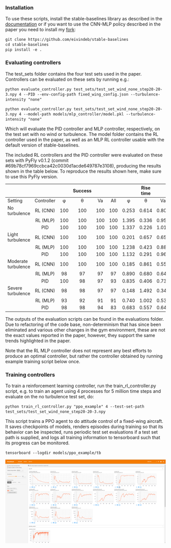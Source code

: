 ### Installation

To use these scripts, install the stable-baselines library as described in the [documentation](https://stable-baselines.readthedocs.io/en/master/guide/install.html) or if you want to use the CNN-MLP policy described in the paper you need to install my [fork](https://github.com/eivindeb/stable-baselines):

```shell
git clone https://github.com/eivindeb/stable-baselines
cd stable-baselines
pip install -e .
```

### Evaluating controllers
The test_sets folder contains the four test sets used in the paper. Controllers can be evaluated on these sets by running e.g.:
```shell
python evaluate_controller.py test_sets/test_set_wind_none_step20-20-3.npy 4 --PID --env-config-path fixed_wing_config.json --turbulence-intensity "none"
```

```shell
python evaluate_controller.py test_sets/test_set_wind_none_step20-20-3.npy 4 --model-path models/mlp_controller/model.pkl --turbulence-intensity "none"
```

Which will evaluate the PID controller and MLP controller, respectively, on the test set with no wind or turbulence. The model folder contains
the RL controller used in the paper, as well as an MLP RL controller usable with the default version of stable-baselines.

The included RL controllers and the PID controller were evaluated on these sets with PyFly v0.1.2 (commit #69b78cf7969ccbca42c0030d1acde649787e3108), 
producing the results shown in the table below. To reproduce the results shown here, make sure to use this PyFly version.

|                     	|            	|       	| Success 	|     	|     	|       	| Rise time 	|       	|       	| Settling time 	|       	|       	| Overshoot 	|     	| Control variation 	|
|---------------------	|:----------:	|:-----:	|:-------:	|:---:	|:---:	|:-----:	|:---------:	|:-----:	|:-----:	|:-------------:	|:-----:	|:-----:	|:---------:	|:---:	|:-----------------:	|
| Setting             	| Controller 	| &phi; 	| &theta; 	|  Va 	| All 	| &phi; 	|  &theta;  	|   Va  	| &phi; 	|    &theta;    	|   Va  	| &phi; 	|  &theta;  	|  Va 	|                   	|
| No turbulence       	| RL (CNN)   	|   100 	|     100 	| 100 	| 100 	| 0.253 	|     0.614 	| 0.803 	| 1.594 	|         1.580 	| 2.704 	|    25 	|        34 	|  31 	|             0.638 	|
|                     	| RL (MLP)   	|   100 	|     100 	| 100 	| 100 	| 1.395 	|     0.336 	| 0.959 	| 2.085 	|         1.675 	| 2.308 	|     5 	|        25 	|  20 	|             0.410 	|
|                     	| PID        	|   100 	|     100 	| 100 	| 100 	| 1.337 	|     0.226 	| 1.016 	| 2.018 	|         1.294 	| 2.203 	|     3 	|         9 	|  29 	|             0.291 	|
| Light turbulence    	| RL (CNN)   	|   100 	|     100 	| 100 	| 100 	| 0.201 	|     0.657 	| 0.654 	| 1.652 	|         1.699 	| 2.521 	|    32 	|        50 	|  52 	|             0.779 	|
|                     	| RL (MLP)   	|   100 	|     100 	| 100 	| 100 	| 1.238 	|     0.423 	| 0.884 	| 2.062 	|         1.845 	| 2.419 	|     6 	|        28 	|  37 	|             0.851 	|
|                     	| PID        	|   100 	|     100 	| 100 	| 100 	| 1.132 	|     0.291 	| 0.967 	| 2.008 	|         1.364 	| 2.225 	|     7 	|        11 	|  38 	|             0.476 	|
| Moderate turbulence 	| RL (CNN)   	|   100 	|     100 	| 100 	| 100 	| 0.185 	|     0.861 	| 0.557 	| 2.000 	|         2.117 	| 3.748 	|    53 	|        87 	| 105 	|             0.823 	|
|                     	| RL (MLP)   	|    98 	|      97 	|  97 	|  97 	| 0.890 	|     0.680 	| 0.643 	| 2.799 	|         2.927 	| 3.660 	|    89 	|        68 	|  91 	|             1.279 	|
|                     	| PID        	|   100 	|      98 	|  97 	|  93 	| 0.835 	|     0.406 	| 0.739 	| 2.131 	|         1.674 	| 2.920 	|    22 	|        22 	|  82 	|             0.702 	|
| Severe turbulence   	| RL (CNN)   	|    98 	|      98 	|  97 	|  97 	| 0.148 	|     1.492 	| 0.349 	| 2.232 	|         2.458 	| 6.146 	|    90 	|       152 	| 226 	|             0.885 	|
|                     	| RL (MLP)   	|    93 	|      92 	|  91 	|  91 	| 0.740 	|     1.002 	| 0.538 	| 3.477 	|         4.028 	| 4.975 	|   108 	|        92 	| 215 	|             1.698 	|
|                     	| PID        	|    98 	|      98 	|  94 	|  83 	| 0.683 	|     0.557 	| 0.642 	| 2.463 	|         2.560 	| 4.280 	|    64 	|        51 	| 126 	|             0.826 	|

The outputs of the evaluation scripts can be found in the evaluations folder.
Due to refactoring of the code base, non-determinism that has since been eliminated and various other changes in the gym environment,
 these are not the exact values reported in the paper, however, they support the same trends highlighted in the paper.

Note that the RL MLP controller does not represent any best efforts to produce an optimal controller, but rather the controller
obtained by running example training script below once.

### Training controllers

To train a reinforcement learning controller, run the train_rl_controller.py script, e.g. to train an agent using 4 processes for 5 million time steps and evaluate on the no turbulence test set, do:
```shell
python train_rl_controller.py "ppo_example" 4 --test-set-path test_sets/test_set_wind_none_step20-20-3.npy
```

This script trains a PPO agent to do attitude control of a fixed-wing aircraft. It saves checkpoints of models, renders episodes
 during training so that its behavior can be inspected, runs periodic test set evaluations if a test set path is supplied, and logs
 all training information to tensorboard such that its progress can be monitored.
 
 ```shell
tensorboard --logdir models/ppo_example/tb
```

![alt text](tensorboard.png "Tensorboard logging data")
